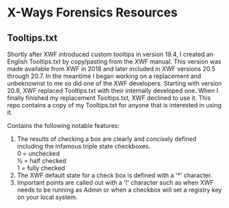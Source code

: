 # X-Ways Forensics Resources

## Tooltips.txt
Shortly after XWF introduced custom tooltips in version 19.4, I created an English Tooltips.txt by copy/pasting from the XWF manual.  This version was made available from XWF in 2018 and later included in XWF versions 20.5 through 20.7.  In the meantime I began working on a replacement and unbeknownst to me so did one of the XWF developers.  Starting with version 20.8, XWF replaced Tooltips.txt with their internally developed one.  When I finally finished my replacement Tooltips.txt, XWF declined to use it.  This repo contains a copy of my Tooltips.txt for anyone that is interested in using it.

Contains the following notable features:
1. The results of checking a box are clearly and concisely defined including the infamous triple state checkboxes.  
   0 = unchecked  
   ½ = half checked  
   1 = fully checked
3. The XWF default state for a check box is defined with a '*' character.
4. Important points are called out with a '!' character such as when XWF needs to be running as Admin or when a checkbox will set a registry key on your local system.
